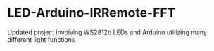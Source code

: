 # LED-Arduino-IRRemote-FFT
Updated project involving WS2812b LEDs and Arduino utilizing many different light functions
